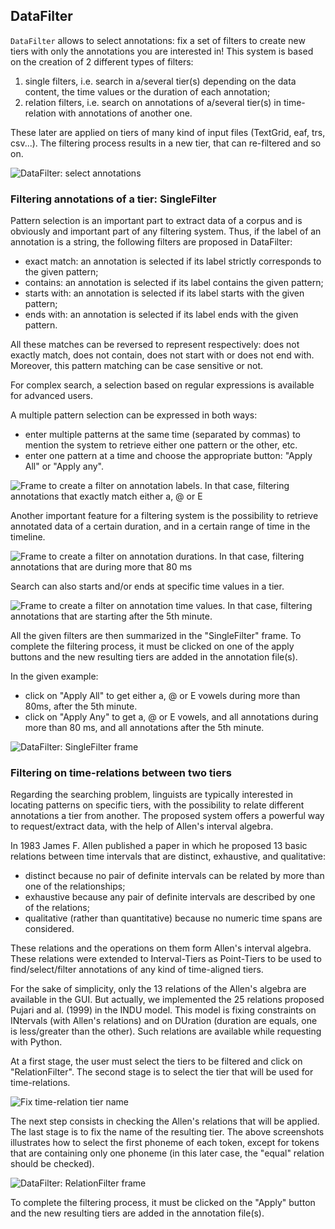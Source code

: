 ## DataFilter

`DataFilter` allows to select annotations: fix a set of filters to create new 
tiers with only the annotations you are interested in!
This system is based on the creation of 2 different types of filters:

1. single filters, i.e. search in a/several tier(s) depending on the data content, the time values or the duration of each annotation;
2. relation filters, i.e. search on annotations of a/several tier(s) in time-relation with annotations of another one.

These later are applied on tiers of many kind of input files (TextGrid, eaf,
trs, csv...). The filtering process results in a new tier, that can re-filtered
and so on.

![DataFilter: select annotations](./etc/screenshots/DataFilter.png)


### Filtering annotations of a tier: SingleFilter

Pattern selection is an important part to extract data of a corpus and is
obviously and important part of any filtering system. Thus, if the label
of an annotation is a string, the following filters are proposed in DataFilter:

- exact match: an annotation is selected if its label strictly corresponds to the given pattern;
- contains:    an annotation is selected if its label contains the given pattern;
- starts with: an annotation is selected if its label starts with the given pattern;
- ends with:   an annotation is selected if its label ends with the given pattern.

All these matches can be reversed to represent respectively: 
does not exactly match, does not contain, does not start with or does not end with.
Moreover, this pattern matching can be case sensitive or not.

For complex search, a selection based on regular expressions is available for 
advanced users.

A multiple pattern selection can be expressed in both ways:

- enter multiple patterns at the same time (separated by commas) 
to mention the system to retrieve either one pattern or the other, etc.
- enter one pattern at a time and choose the appropriate button: "Apply All" or "Apply any".

![Frame to create a filter on annotation labels. In that case, filtering annotations that exactly match either a, @ or E](./etc/screenshots/DataFilter-label.png)

Another important feature for a filtering system is the possibility to retrieve 
annotated data of a certain duration, and in a certain range of time in the
timeline.

![Frame to create a filter on annotation durations. In that case, filtering annotations that are during more that 80 ms](./etc/screenshots/DataFilter-duration.png)

Search can also starts and/or ends at specific time values in a tier.

![Frame to create a filter on annotation time values. In that case, filtering annotations that are starting after the 5th minute.](./etc/screenshots/DataFilter-time.png)



All the given filters are then summarized in the "SingleFilter" frame.
To complete the filtering process, it must be clicked on one of the apply
buttons and the new resulting tiers are added in the annotation file(s).

In the given example:

- click on "Apply All" to get either a, @ or E vowels during more than 80ms, after the 5th minute.
- click on "Apply Any" to get a, @ or E vowels, and all annotations during more than 80 ms, and all annotations after the 5th minute.


![DataFilter: SingleFilter frame](./etc/screenshots/DataFilter-single.png)



### Filtering on time-relations between two tiers


Regarding the searching problem, linguists are typically interested in
locating patterns on specific tiers, with the possibility to relate
different annotations a tier from another.
The proposed system offers a powerful way to request/extract data, with the 
help of Allen's interval algebra.

In 1983 James F. Allen published a paper in which he proposed 13 basic
relations between time intervals that are distinct, exhaustive, and
qualitative:

- distinct because no pair of definite intervals can be related 
  by more than one of the relationships;
- exhaustive because any pair of definite intervals are described 
  by one of the relations;
- qualitative (rather than quantitative) because no numeric time 
  spans are considered.

These relations and the operations on them form Allen's interval algebra. 
These relations were extended to Interval-Tiers as Point-Tiers to be used
to find/select/filter annotations of any kind of time-aligned tiers.

For the sake of simplicity, only the 13 relations of the Allen's algebra are 
available in the GUI. But actually, we implemented the 25 relations proposed 
Pujari and al. (1999) in the INDU model. This model is fixing constraints on 
INtervals (with Allen's relations) and on DUration (duration are equals, one 
is less/greater than the other). Such relations are available while requesting
with Python.

At a first stage, the user must select the tiers to be filtered and click
on "RelationFilter". The second stage is to select the tier that will be
used for time-relations.

![Fix time-relation tier name](./etc/screenshots/DataFilter-relationY.png)

The next step consists in checking the Allen's relations that will be applied.
The last stage is to fix the name of the resulting tier.
The above screenshots illustrates how to select the first phoneme of each token,
except for tokens that are containing only one phoneme (in this later case, the
"equal" relation should be checked).

![DataFilter: RelationFilter frame](./etc/screenshots/DataFilter-relation.png)

To complete the filtering process, it must be clicked on the "Apply" button
and the new resulting tiers are added in the annotation file(s). 
